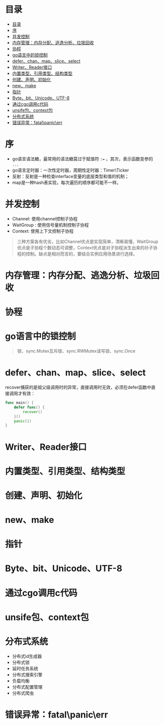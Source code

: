 
# 目录

- [目录](#目录)
- [序](#序)
- [并发控制](#并发控制)
- [内存管理：内存分配、逃逸分析、垃圾回收](#内存管理内存分配逃逸分析垃圾回收)
- [协程](#协程)
- [go语言中的锁控制](#go语言中的锁控制)
- [defer、chan、map、slice、select](#deferchanmapsliceselect)
- [Writer、Reader接口](#writerreader接口)
- [内置类型、引用类型、结构类型](#内置类型引用类型结构类型)
- [创建、声明、初始化](#创建声明初始化)
- [new、make](#newmake)
- [指针](#指针)
- [Byte、bit、Unicode、UTF-8](#bytebitunicodeutf-8)
- [通过cgo调用c代码](#通过cgo调用c代码)
- [unsife包、context包](#unsife包context包)
- [分布式系统](#分布式系统)
- [错误异常：fatal\\panic\\err](#错误异常fatalpanicerr)

# 序

- go语言语法糖，最常用的语法糖莫过于赋值符 `:=` ，其次，表示函数变参的 `...`
- go语言定时器：一次性定时器，周期性定时器：Timer\Ticker
- 反射：反射是一种检查interface变量的底层类型和值的机制；
- map是一种hash表实现，每次遍历的顺序都可能不一样。

# 并发控制

- Channel: 使用channel控制子协程
- WaitGroup : 使用信号量机制控制子协程
- Context: 使用上下文控制子协程

> 三种方案各有优劣，比如Channel优点是实现简单，清晰易懂，WaitGroup优点是子协程个数动态可调整，Context优点是对子协程派生出来的孙子协程的控制。缺点是相对而言的，要结合实例应用场景进行选择。

# 内存管理：内存分配、逃逸分析、垃圾回收

# 协程

# go语言中的锁控制

> 锁、sync.Mutex互斥锁、sync.RWMutex读写锁、sync.Once

# defer、chan、map、slice、select

recover捕获的是祖父级调用时的异常，直接调用时无效，必须在defer函数中直接调用才有效：

```go
func main() {
    defer func() {
        recover()
    }()
    panic(1)
}
```

# Writer、Reader接口

# 内置类型、引用类型、结构类型

# 创建、声明、初始化

# new、make

# 指针

# Byte、bit、Unicode、UTF-8

# 通过cgo调用c代码

# unsife包、context包

# 分布式系统

- 分布式id生成器
- 分布式锁
- 延时任务系统
- 分布式搜索引擎
- 负载均衡
- 分布式配置管理
- 分布式爬虫


# 错误异常：fatal\panic\err